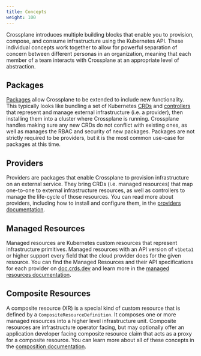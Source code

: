 ```yaml
---
title: Concepts
weight: 100
---
```



Crossplane introduces multiple building blocks that enable you to provision,
compose, and consume infrastructure using the Kubernetes API. These individual
concepts work together to allow for powerful separation of concern between
different personas in an organization, meaning that each member of a team
interacts with Crossplane at an appropriate level of abstraction.

## Packages

[Packages] allow Crossplane to be extended to include new functionality. This
typically looks like bundling a set of Kubernetes [CRDs] and [controllers] that
represent and manage external infrastructure (i.e. a provider), then installing
them into a cluster where Crossplane is running. Crossplane handles making sure
any new CRDs do not conflict with existing ones, as well as manages the RBAC and
security of new packages. Packages are not strictly required to be providers,
but it is the most common use-case for packages at this time.

## Providers

Providers are packages that enable Crossplane to provision infrastructure on an
external service. They bring CRDs (i.e. managed resources) that map one-to-one
to external infrastructure resources, as well as controllers to manage the
life-cycle of those resources. You can read more about providers, including how
to install and configure them, in the [providers documentation].

## Managed Resources

Managed resources are Kubernetes custom resources that represent infrastructure
primitives. Managed resources with an API version of `v1beta1` or higher support
every field that the cloud provider does for the given resource. You can find
the Managed Resources and their API specifications for each provider on
[doc.crds.dev] and learn more in the [managed resources documentation].

## Composite Resources

A composite resource (XR) is a special kind of custom resource that is defined
by a `CompositeResourceDefinition`. It composes one or more managed resources
into a higher level infrastructure unit. Composite resources are infrastructure
operator facing, but may optionally offer an application developer facing
composite resource claim that acts as a proxy for a composite resource. You can
learn more about all of these concepts in the [composition documentation].

<!-- Named Links -->

[Packages]: packages.md
[CRDs]: https://kubernetes.io/docs/concepts/extend-kubernetes/api-extension/custom-resources/
[controllers]: https://kubernetes.io/docs/concepts/extend-kubernetes/api-extension/custom-resources/#custom-controllers
[providers documentation]: providers.md
[doc.crds.dev]: https://doc.crds.dev
[managed resources documentation]: managed-resources.md
[composition documentation]: composition.md
